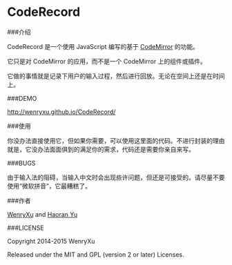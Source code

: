 CodeRecord
==========

###介绍

CodeRecord 是一个使用 JavaScript 编写的基于 [CodeMirror](https://github.com/codemirror/CodeMirror) 的功能。

它只是对 CodeMirror 的应用，而不是一个 CodeMirror 上的组件或插件。

它做的事情就是记录下用户的输入过程，然后进行回放。无论在空间上还是在时间上。

###DEMO

http://wenryxu.github.io/CodeRecord/ 

###使用

你没办法直接使用它，但如果你需要，可以使用这里面的代码。不进行封装的理由就是，它没办法面面俱到的满足你的需求，代码还是需要你亲自来写。

###BUGS

由于输入法的阻碍，当输入中文时会出现些许问题，但还是可接受的。请尽量不要使用“微软拼音”，它最糟糕了。

###作者

[WenryXu](https://github.com/WenryXu) and [Haoran Yu](https://github.com/haoranyu)

###LICENSE

Copyright 2014-2015 WenryXu

Released under the MIT and GPL (version 2 or later) Licenses.
